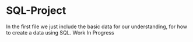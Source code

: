 # SQL-Project
In the first file we just include the basic data for our understanding, for how to create a data using SQL.
Work In Progress
